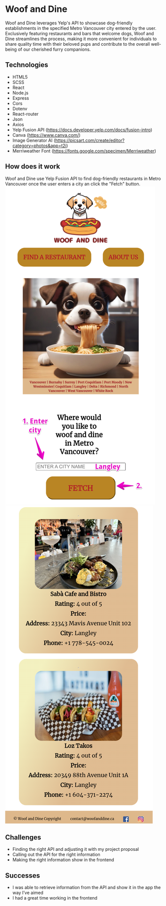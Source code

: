 # Woof and Dine

Woof and Dine leverages Yelp's API to showcase dog-friendly establishments in the specified Metro Vancouver city entered by the user. Exclusively featuring restaurants and bars that welcome dogs, Woof and Dine streamlines the process, making it more convenient for individuals to share quality time with their beloved pups and contribute to the overall well-being of our cherished furry companions.

## Technologies

- HTML5
- SCSS
- React
- Node.js
- Express
- Cors
- Dotenv
- React-router
- Json
- Axios
- Yelp Fusion API (https://docs.developer.yelp.com/docs/fusion-intro)
- Canva (https://www.canva.com/)
- Image Generator AI (https://picsart.com/create/editor?category=photos&app=t2i)
- Merriweather Font (https://fonts.google.com/specimen/Merriweather)

## How does it work

Woof and Dine use Yelp Fusion API to find dog-friendly restaurants in Metro Vancouver once the user enters a city an click the "Fetch" button.
![App demo 1](src/assets/images/app1.png)
![App demo 2](src/assets/images/app2.png)

## Challenges

- Finding the right API and adjusting it with my project proposal
- Calling out the API for the right information
- Making the right information show in the frontend

## Successes

- I was able to retrieve information from the API and show it in the app the way I’ve aimed
- I had a great time working in the frontend
